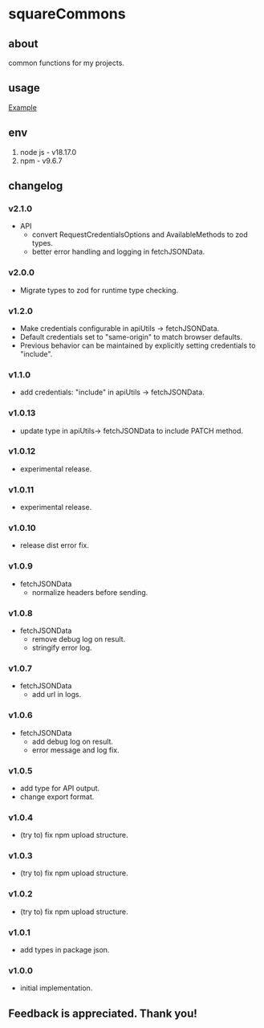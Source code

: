 # squareCommons

## about

common functions for my projects.

## usage

[Example](./example.js)

## env

1. node js - v18.17.0
2. npm - v9.6.7

## changelog

### v2.1.0

- API
  - convert RequestCredentialsOptions and AvailableMethods to zod types.
  - better error handling and logging in fetchJSONData.

### v2.0.0

- Migrate types to zod for runtime type checking.

### v1.2.0

- Make credentials configurable in apiUtils -> fetchJSONData.
- Default credentials set to "same-origin" to match browser defaults.
- Previous behavior can be maintained by explicitly setting credentials to "include".

### v1.1.0

- add credentials: "include" in apiUtils -> fetchJSONData.

### v1.0.13

- update type in apiUtils-> fetchJSONData to include PATCH method.

### v1.0.12

- experimental release.

### v1.0.11

- experimental release.

### v1.0.10

- release dist error fix.

### v1.0.9

- fetchJSONData
  - normalize headers before sending.

### v1.0.8

- fetchJSONData
  - remove debug log on result.
  - stringify error log.

### v1.0.7

- fetchJSONData
  - add url in logs.

### v1.0.6

- fetchJSONData
  - add debug log on result.
  - error message and log fix.

### v1.0.5

- add type for API output.
- change export format.

### v1.0.4

- (try to) fix npm upload structure.

### v1.0.3

- (try to) fix npm upload structure.

### v1.0.2

- (try to) fix npm upload structure.

### v1.0.1

- add types in package json.

### v1.0.0

- initial implementation.

## Feedback is appreciated. Thank you!
